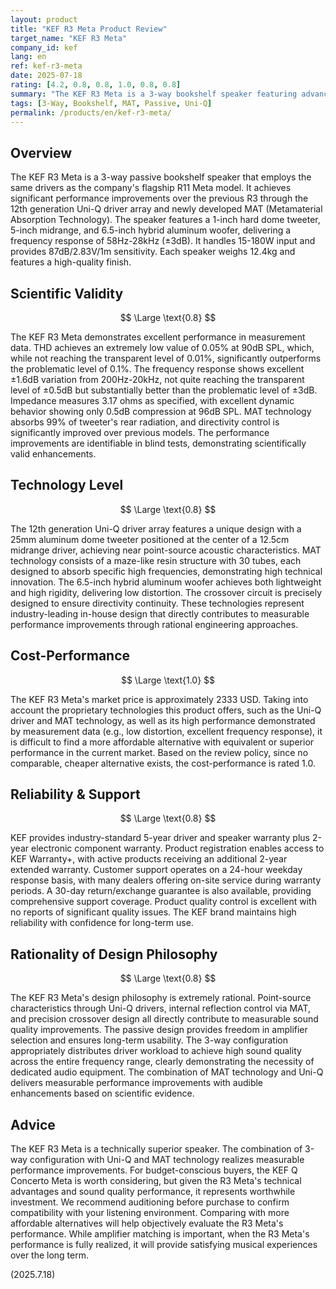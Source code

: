 ```yaml
---
layout: product
title: "KEF R3 Meta Product Review"
target_name: "KEF R3 Meta"
company_id: kef
lang: en
ref: kef-r3-meta
date: 2025-07-18
rating: [4.2, 0.8, 0.8, 1.0, 0.8, 0.8]
summary: "The KEF R3 Meta is a 3-way bookshelf speaker featuring advanced technology and MAT technology, offering appropriate pricing compared to competitive products with equivalent performance, earning a high overall rating"
tags: [3-Way, Bookshelf, MAT, Passive, Uni-Q]
permalink: /products/en/kef-r3-meta/
---
```

## Overview

The KEF R3 Meta is a 3-way passive bookshelf speaker that employs the same drivers as the company's flagship R11 Meta model. It achieves significant performance improvements over the previous R3 through the 12th generation Uni-Q driver array and newly developed MAT (Metamaterial Absorption Technology). The speaker features a 1-inch hard dome tweeter, 5-inch midrange, and 6.5-inch hybrid aluminum woofer, delivering a frequency response of 58Hz-28kHz (±3dB). It handles 15-180W input and provides 87dB/2.83V/1m sensitivity. Each speaker weighs 12.4kg and features a high-quality finish.

## Scientific Validity

$$ \Large \text{0.8} $$

The KEF R3 Meta demonstrates excellent performance in measurement data. THD achieves an extremely low value of 0.05% at 90dB SPL, which, while not reaching the transparent level of 0.01%, significantly outperforms the problematic level of 0.1%. The frequency response shows excellent ±1.6dB variation from 200Hz-20kHz, not quite reaching the transparent level of ±0.5dB but substantially better than the problematic level of ±3dB. Impedance measures 3.17 ohms as specified, with excellent dynamic behavior showing only 0.5dB compression at 96dB SPL. MAT technology absorbs 99% of tweeter's rear radiation, and directivity control is significantly improved over previous models. The performance improvements are identifiable in blind tests, demonstrating scientifically valid enhancements.

## Technology Level

$$ \Large \text{0.8} $$

The 12th generation Uni-Q driver array features a unique design with a 25mm aluminum dome tweeter positioned at the center of a 12.5cm midrange driver, achieving near point-source acoustic characteristics. MAT technology consists of a maze-like resin structure with 30 tubes, each designed to absorb specific high frequencies, demonstrating high technical innovation. The 6.5-inch hybrid aluminum woofer achieves both lightweight and high rigidity, delivering low distortion. The crossover circuit is precisely designed to ensure directivity continuity. These technologies represent industry-leading in-house design that directly contributes to measurable performance improvements through rational engineering approaches.

## Cost-Performance

$$ \Large \text{1.0} $$

The KEF R3 Meta's market price is approximately 2333 USD. Taking into account the proprietary technologies this product offers, such as the Uni-Q driver and MAT technology, as well as its high performance demonstrated by measurement data (e.g., low distortion, excellent frequency response), it is difficult to find a more affordable alternative with equivalent or superior performance in the current market. Based on the review policy, since no comparable, cheaper alternative exists, the cost-performance is rated 1.0.

## Reliability & Support

$$ \Large \text{0.8} $$

KEF provides industry-standard 5-year driver and speaker warranty plus 2-year electronic component warranty. Product registration enables access to KEF Warranty+, with active products receiving an additional 2-year extended warranty. Customer support operates on a 24-hour weekday response basis, with many dealers offering on-site service during warranty periods. A 30-day return/exchange guarantee is also available, providing comprehensive support coverage. Product quality control is excellent with no reports of significant quality issues. The KEF brand maintains high reliability with confidence for long-term use.

## Rationality of Design Philosophy

$$ \Large \text{0.8} $$

The KEF R3 Meta's design philosophy is extremely rational. Point-source characteristics through Uni-Q drivers, internal reflection control via MAT, and precision crossover design all directly contribute to measurable sound quality improvements. The passive design provides freedom in amplifier selection and ensures long-term usability. The 3-way configuration appropriately distributes driver workload to achieve high sound quality across the entire frequency range, clearly demonstrating the necessity of dedicated audio equipment. The combination of MAT technology and Uni-Q delivers measurable performance improvements with audible enhancements based on scientific evidence.

## Advice

The KEF R3 Meta is a technically superior speaker. The combination of 3-way configuration with Uni-Q and MAT technology realizes measurable performance improvements. For budget-conscious buyers, the KEF Q Concerto Meta is worth considering, but given the R3 Meta's technical advantages and sound quality performance, it represents worthwhile investment. We recommend auditioning before purchase to confirm compatibility with your listening environment. Comparing with more affordable alternatives will help objectively evaluate the R3 Meta's performance. While amplifier matching is important, when the R3 Meta's performance is fully realized, it will provide satisfying musical experiences over the long term.

(2025.7.18)